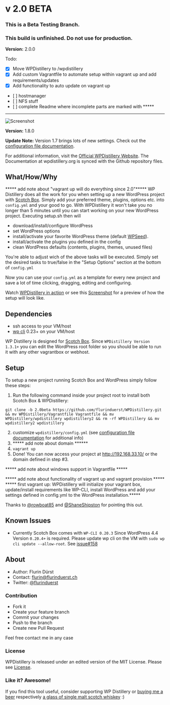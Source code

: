 # v 2.0 BETA

### This is a Beta Testing Branch.
### This build is unfinished. Do not use for production.

**Version:** 2.0.0

Todo:
* [x] Move WPDistillery to /wpdistillery
* [x] Add custom Vagrantfile to automate setup within vagrant up and add requirements/updates
* [x] Add functionality to auto update on vagrant up
* [ ] hostmanager
* [ ] NFS stuff
* [ ] complete Readme where incomplete parts are marked with *****

---------------------------------------------------------------------

![Screenshot](http://files.flurinduerst.ch/wpdistillery/wpdistillery_logo.png)

**Version:** 1.8.0

**Update Note:** Version 1.7 brings lots of new settings. Check out the [configuration file documentation](README_CONFIG.md).

For additional information, visit the [Official WPDistillery Website](https://wpdistillery.org). The Documentation at wpdistillery.org is synced with the Github repository files.

## What/How/Why
***** add note about "vagrant up will do everything since 2.0"*****
WP Distillery does all the work for you when setting up a new WordPress project with [Scotch Box](https://box.scotch.io/). Simply add your preferred theme, plugins, options etc. into `config.yml` and your good to go. With WPDistillery it won't take you no longer than 5 minutes until you can start working on your new WordPress project.
Executing setup.sh then will
- download/install/configure WordPress
- set WordPress options
- install/activate your favorite WordPress theme (default [WPSeed](https://wpseed.org)).
- install/activate the plugins you defined in the config
- clean WordPress defaults (contents, plugins, themes, unused files)

You're able to adjust wich of the above tasks will be executed. Simply set the desired tasks to true/false in the "Setup Options" section at the bottom of  `config.yml`

Now you can use your `config.yml` as a template for every new project and save a lot of time clicking, dragging, editing and configuring.

Watch [WPDistillery in action](https://youtu.be/sQqeCtFso3o) or see this [Screenshot](http://files.flurinduerst.ch/wpdistillery/setup_screenshot.jpg) for a preview of how the setup will look like.


## Dependencies
- ssh access to your VM/host
- [wp cli](https://wp-cli.org/) 0.23+ on your VM/host

WP Distillery is designed for [Scotch Box](https://box.scotch.io/). Since `WPDistillery Version 1.3.1+` you can edit the WordPress root folder so you should be able to run it with any other vagrantbox or webhost.


## Setup
To setup a new project running Scotch Box and WordPress simply follow these steps:

1. Run the following command inside your project root to install both Scotch Box & WPDistillery:

  ```
  git clone -b 2.0beta https://github.com/flurinduerst/WPDistillery.git && mv WPDistillery/Vagrantfile Vagrantfile && mv WPDistillery/wpdistillery wpdistillery2 && rm -rf WPDistillery && mv wpdistillery2 wpdistillery
  ```

2. customize `wpdistillery/config.yml` (see [configuration file documentation](README_CONFIG.md) for additional info)
3. ***** add note about domain ******
4. `vagrant up`
5. Done! You can now access your project at  http://192.168.33.10/ or the domain defined in step #3.

***** add note about windows support in Vagrantfile *****

***** add note about functionality of vagrant up and vagrant provision *****
***** first vagrant up:  WPDistillery will initialize your vagrant box, update/install requirements like WP-CLI, install WordPress and add your settings defined in config.yml to the WordPress installation.*****

Thanks to [@rowboat85](https://github.com/rowboat85) and [@ShaneShipston](https://github.com/ShaneShipston) for pointing this out.

## Known Issues
* Currently Scotch Box comes with `WP-CLI 0.20.3` Since WordPress 4.4 Version `0.20.4+` is required. Please update wp cli on the VM with `sudo wp cli update --allow-root`. See [issue#158](https://github.com/scotch-io/scotch-box/issues/158)

## About
* Author: Flurin Dürst
* Contact: [flurin@flurinduerst.ch](mailto:flurin@flurinduerst.ch)
* Twitter: [@flurinduerst](https://twitter.com/flurinduerst)

### Contribution
* Fork it
* Create your feature branch
* Commit your changes
* Push to the branch
* Create new Pull Request

Feel free  contact me in any case

### License
WPDistillery is released under an edited version of the MIT License. Please see [License](LICENSE.md).

### Like it? Awesome!
If you find this tool useful, consider supporting WP Distillery or [buying me a beer](https://www.paypal.me/FlurinDuerst/5) respectively [a glass of single malt scotch whiskey](https://www.paypal.me/FlurinDuerst/10) :)
